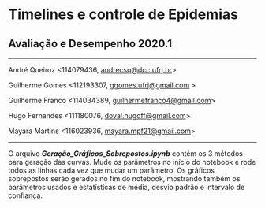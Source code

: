 # Timelines e controle de Epidemias
## Avaliação e Desempenho 2020.1
___
André Queiroz <114079436, andrecsq@dcc.ufrj.br>

Guilherme Gomes <112193307, ggomes.ufrj@gmail.com >

Guilherme Franco <114034389, guilhermefranco4@gmail.com>

Hugo Fernandes <111180076, doval.hugoff@gmail.com>

Mayara Martins <116023936, mayara.mpf21@gmail.com>
___
O arquivo ***Geração_Gráficos_Sobrepostos.ipynb*** contém os 3 métodos para geração das curvas. Mude os parâmetros no início do notebook e rode todos as linhas cada vez que mudar um parâmetro. Os gráficos sobrepostos serão gerados no fim do notebook, mostrando também os parâmetros usados e estatísticas de média, desvio padrão e intervalo de confiança.